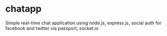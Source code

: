# chatapp

Simple real-time chat application using node.js, express.js, social auth for facebook and twitter via passport, socket.io
